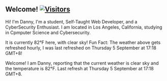 <h2>Welcome! <a href="https://github.com/garcia-danny"> <img src="https://visitor-badge.laobi.icu/badge?page_id=garcia-danny" alt="Visitors"></a></h2>


Hi! I'm Danny, I'm a student, Self-Taught Web Developer, and a CyberSecurity Enthusiast. 
I am located in Los Angeles, California, studying in Cpmputer Science and Cybersecurity.

It is currently 82°F here, with clear sky!
Fun Fact: The weather above gets refreshed hourly, I was last refreshed on Thursday 5 September at 17:18 GMT+8! 


Welcome! I am Danny, reporting that the current weather is clear sky and the temperature is 82°F.
Last refresh at Thursday 5 September at 17:18 GMT+8.
